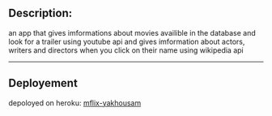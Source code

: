 ## Description:

an app that gives imformations about movies availible in the database and look for a trailer using youtube api and gives imformation about actors, writers and directors when you click on their name using wikipedia api

---

## Deployement 

depoloyed on heroku: [mflix-yakhousam](https://movies-streaming-ifcp.onrender.com)  
